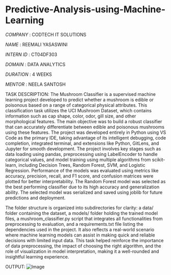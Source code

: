 # Predictive-Analysis-using-Machine-Learning

*COMPANY* : CODTECH IT SOLUTIONS

*NAME* : REEMALI YASASWINI

*INTERN ID* : CT04DF303

*DOMAIN* : DATA ANALYTICS

*DURATION* : 4 WEEKS

*MENTOR* : NEELA SANTOSH

TASK DESCRIPTION: The Mushroom Classifier is a supervised machine learning project developed to predict whether a mushroom is edible or poisonous based on a range of categorical physical attributes. This classification task utilizes the UCI Mushroom Dataset, which contains information such as cap shape, color, odor, gill size, and other morphological features. The main objective was to build a robust classifier that can accurately differentiate between edible and poisonous mushrooms using these features. The project was developed entirely in Python using VS Code as the primary IDE, taking advantage of its intelligent debugging, code completion, integrated terminal, and extensions like Python, GitLens, and Jupyter for smooth development. The project involves key stages such as data loading using pandas, preprocessing using LabelEncoder to handle categorical values, and model training using multiple algorithms from scikit-learn, including Decision Trees, Random Forest, SVM, and Logistic Regression. Performance of the models was evaluated using metrics like accuracy, precision, recall, and F1 score, and confusion matrices were plotted for better interpretability. The Random Forest model was selected as the best performing classifier due to its high accuracy and generalization ability. The selected model was serialized and saved using joblib for future predictions and deployment.

The folder structure is organized into subdirectories for clarity: a data/ folder containing the dataset, a models/ folder holding the trained model files, a mushroom_classifier.py script that integrates all functionalities from preprocessing to evaluation, and a requirements.txt file listing the dependencies used in the project. It also reflects a real-world scenario where machine learning models can assist in making quick and reliable decisions with limited input data. This task helped reinforce the importance of data preprocessing, the impact of choosing the right algorithm, and the role of visualization in model interpretation, making it a well-rounded and insightful learning experience.

OUTPUT: ![Image](https://github.com/user-attachments/assets/51f67e18-55b5-4e50-b36c-516ac0426bbc)



